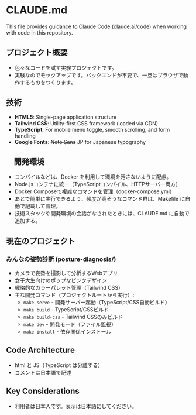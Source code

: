# CLAUDE.md

This file provides guidance to Claude Code (claude.ai/code) when working with code in this repository.

## プロジェクト概要

- 色々なコードを試す実験プロジェクトです。
- 実験なのでモックアップです。バックエンドが不要で、一旦はブラウザで動作するものをつくります。

## 技術

- **HTML5**: Single-page application structure
- **Tailwind CSS**: Utility-first CSS framework (loaded via CDN)
- **TypeScript**: For mobile menu toggle, smooth scrolling, and form handling
- **Google Fonts**: ~~Noto Sans~~ JP for Japanese typography

## 　開発環境

- コンパイルなどは、Docker を利用して環境を汚さないように配慮。
- Node.jsコンテナに統一（TypeScriptコンパイル、HTTPサーバー両方）
- Docker Composeで複雑なコマンドを管理（docker-compose.yml）
- あとで簡単に実行できるよう、頻度が高そうなコマンド群は、Makefile に自動で記載して管理。
- 技術スタックや開発環境の会話がなされたときには、CLAUDE.md に自動で追加する。

## 現在のプロジェクト

### みんなの姿勢診断 (posture-diagnosis/)
- カメラで姿勢を撮影して分析するWebアプリ
- 女子大生向けのポップなピンクデザイン
- 戦略的なカラーパレット管理（Tailwind CSS）
- 主な開発コマンド（プロジェクトルートから実行）:
  - `make serve` - 開発サーバー起動（TypeScript/CSS自動ビルド）
  - `make build` - TypeScript/CSSビルド
  - `make build-css` - Tailwind CSSのみビルド
  - `make dev` - 開発モード（ファイル監視）
  - `make install` - 依存関係インストール

## Code Architecture

- html と JS（TypeScript は分離する）
- コメントは日本語で記述

## Key Considerations

- 利用者は日本人です。表示は日本語にしてください。
